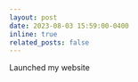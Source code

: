 ```yaml
---
layout: post
date: 2023-08-03 15:59:00-0400
inline: true
related_posts: false
---
```

Launched my website
